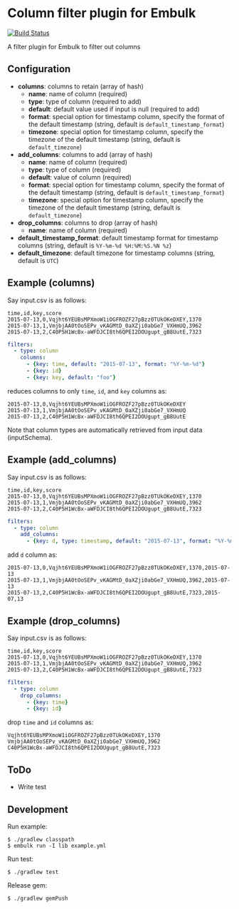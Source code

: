 # Column filter plugin for Embulk

[![Build Status](https://secure.travis-ci.org/sonots/embulk-filter-column.png?branch=master)](http://travis-ci.org/sonots/embulk-filter-column)

A filter plugin for Embulk to filter out columns

## Configuration

- **columns**: columns to retain (array of hash)
  - **name**: name of column (required)
  - **type**: type of column (required to add)
  - **default**: default value used if input is null (required to add)
  - **format**: special option for timestamp column, specify the format of the default timestamp (string, default is `default_timestamp_format`)
  - **timezone**: special option for timestamp column, specify the timezone of the default timestamp (string, default is `default_timezone`)
- **add_columns**: columns to add (array of hash)
  - **name**: name of column (required)
  - **type**: type of column (required)
  - **default**: value of column (required)
  - **format**: special option for timestamp column, specify the format of the default timestamp (string, default is `default_timestamp_format`)
  - **timezone**: special option for timestamp column, specify the timezone of the default timestamp (string, default is `default_timezone`)
- **drop_columns**: columns to drop (array of hash)
  - **name**: name of column (required)
- **default_timestamp_format**: default timestamp format for timestamp columns (string, default is `%Y-%m-%d %H:%M:%S.%N %z`)
- **default_timezone**: default timezone for timestamp columns (string, default is `UTC`)

## Example (columns)

Say input.csv is as follows:

```
time,id,key,score
2015-07-13,0,Vqjht6YEUBsMPXmoW1iOGFROZF27pBzz0TUkOKeDXEY,1370
2015-07-13,1,VmjbjAA0tOoSEPv_vKAGMtD_0aXZji0abGe7_VXHmUQ,3962
2015-07-13,2,C40P5H1WcBx-aWFDJCI8th6QPEI2DOUgupt_gB8UutE,7323
```

```yaml
filters:
  - type: column
    columns:
      - {key: time, default: "2015-07-13", format: "%Y-%m-%d"}
      - {key: id}
      - {key: key, default: "foo"}
```

reduces columns to only `time`, `id`, and `key` columns as:

```
2015-07-13,0,Vqjht6YEUBsMPXmoW1iOGFROZF27pBzz0TUkOKeDXEY
2015-07-13,1,VmjbjAA0tOoSEPv_vKAGMtD_0aXZji0abGe7_VXHmUQ
2015-07-13,2,C40P5H1WcBx-aWFDJCI8th6QPEI2DOUgupt_gB8UutE
```

Note that column types are automatically retrieved from input data (inputSchema).

## Example (add_columns)

Say input.csv is as follows:

```
time,id,key,score
2015-07-13,0,Vqjht6YEUBsMPXmoW1iOGFROZF27pBzz0TUkOKeDXEY,1370
2015-07-13,1,VmjbjAA0tOoSEPv_vKAGMtD_0aXZji0abGe7_VXHmUQ,3962
2015-07-13,2,C40P5H1WcBx-aWFDJCI8th6QPEI2DOUgupt_gB8UutE,7323
```

```yaml
filters:
  - type: column
    add_columns:
      - {key: d, type: timestamp, default: "2015-07-13", format: "%Y-%m-%d"}
```

add `d` column as:

```
2015-07-13,0,Vqjht6YEUBsMPXmoW1iOGFROZF27pBzz0TUkOKeDXEY,1370,2015-07-13
2015-07-13,1,VmjbjAA0tOoSEPv_vKAGMtD_0aXZji0abGe7_VXHmUQ,3962,2015-07-13
2015-07-13,2,C40P5H1WcBx-aWFDJCI8th6QPEI2DOUgupt_gB8UutE,7323,2015-07,13
```

## Example (drop_columns)

Say input.csv is as follows:

```
time,id,key,score
2015-07-13,0,Vqjht6YEUBsMPXmoW1iOGFROZF27pBzz0TUkOKeDXEY,1370
2015-07-13,1,VmjbjAA0tOoSEPv_vKAGMtD_0aXZji0abGe7_VXHmUQ,3962
2015-07-13,2,C40P5H1WcBx-aWFDJCI8th6QPEI2DOUgupt_gB8UutE,7323
```

```yaml
filters:
  - type: column
    drop_columns:
      - {key: time}
      - {key: id}
```

drop `time` and `id` columns as:

```
Vqjht6YEUBsMPXmoW1iOGFROZF27pBzz0TUkOKeDXEY,1370
VmjbjAA0tOoSEPv_vKAGMtD_0aXZji0abGe7_VXHmUQ,3962
C40P5H1WcBx-aWFDJCI8th6QPEI2DOUgupt_gB8UutE,7323
```

## ToDo

* Write test

## Development

Run example:

```
$ ./gradlew classpath
$ embulk run -I lib example.yml
```

Run test:

```
$ ./gradlew test
```

Release gem:

```
$ ./gradlew gemPush
```
